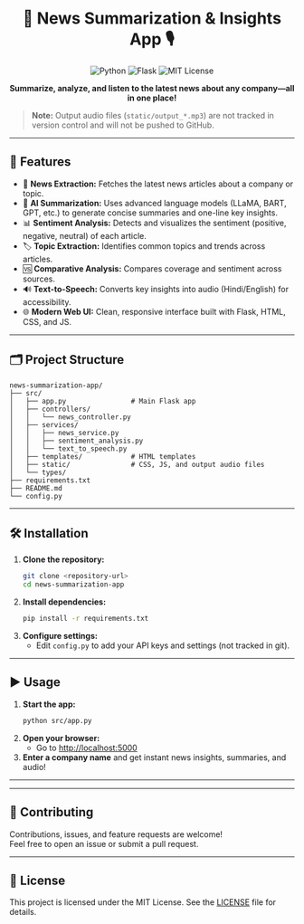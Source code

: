 
<div align="center">
  <h1>📰 News Summarization & Insights App 🎙️</h1>
  <p>
    <img src="https://img.shields.io/badge/Python-3.11-blue?logo=python" alt="Python">
    <img src="https://img.shields.io/badge/Flask-2.x-green?logo=flask" alt="Flask">
    <img src="https://img.shields.io/badge/License-MIT-yellow.svg" alt="MIT License">
  </p>
  <p><b>Summarize, analyze, and listen to the latest news about any company—all in one place!</b></p>
</div>

> **Note:** Output audio files (`static/output_*.mp3`) are not tracked in version control and will not be pushed to GitHub.

---

## 🚀 Features

- 🔎 **News Extraction:** Fetches the latest news articles about a company or topic.
- 🧠 **AI Summarization:** Uses advanced language models (LLaMA, BART, GPT, etc.) to generate concise summaries and one-line key insights.
- 📊 **Sentiment Analysis:** Detects and visualizes the sentiment (positive, negative, neutral) of each article.
- 🏷️ **Topic Extraction:** Identifies common topics and trends across articles.
- 🆚 **Comparative Analysis:** Compares coverage and sentiment across sources.
- 🔊 **Text-to-Speech:** Converts key insights into audio (Hindi/English) for accessibility.
- 🌐 **Modern Web UI:** Clean, responsive interface built with Flask, HTML, CSS, and JS.

---

## 🗂️ Project Structure

```text
news-summarization-app/
├── src/
│   ├── app.py                # Main Flask app
│   ├── controllers/
│   │   └── news_controller.py
│   ├── services/
│   │   ├── news_service.py
│   │   ├── sentiment_analysis.py
│   │   └── text_to_speech.py
│   ├── templates/            # HTML templates
│   ├── static/               # CSS, JS, and output audio files
│   └── types/
├── requirements.txt
├── README.md
└── config.py
```

---

## 🛠️ Installation

1. **Clone the repository:**
   ```bash
   git clone <repository-url>
   cd news-summarization-app
   ```
2. **Install dependencies:**
   ```bash
   pip install -r requirements.txt
   ```
3. **Configure settings:**
   - Edit `config.py` to add your API keys and settings (not tracked in git).

---

## ▶️ Usage

1. **Start the app:**
   ```bash
   python src/app.py
   ```
2. **Open your browser:**
   - Go to [http://localhost:5000](http://localhost:5000)
3. **Enter a company name** and get instant news insights, summaries, and audio!

---

---

## 🤝 Contributing

Contributions, issues, and feature requests are welcome!<br>
Feel free to open an issue or submit a pull request.

---

## 📄 License

This project is licensed under the MIT License. See the [LICENSE](LICENSE) file for details.